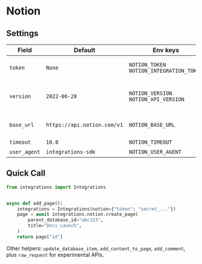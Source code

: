 # Notion

## Settings

| Field | Default | Env keys | Notes |
| --- | --- | --- | --- |
| `token` | `None` | `NOTION_TOKEN`<br>`NOTION_INTEGRATION_TOKEN` | Required integration secret. |
| `version` | `2022-06-28` | `NOTION_VERSION`<br>`NOTION_API_VERSION` | Overrides API version header. |
| `base_url` | `https://api.notion.com/v1` | `NOTION_BASE_URL` | Override for proxy setups. |
| `timeout` | `10.0` | `NOTION_TIMEOUT` | Seconds. |
| `user_agent` | `integrations-sdk` | `NOTION_USER_AGENT` | Optional. |

## Quick Call

```python
from integrations import Integrations


async def add_page():
    integrations = Integrations(notion={"token": "secret_..."})
    page = await integrations.notion.create_page(
        parent_database_id="abc123",
        title="Docs Launch",
    )
    return page["id"]
```

Other helpers: `update_database_item`, `add_content_to_page`, `add_comment`, plus `raw_request` for experimental APIs.

